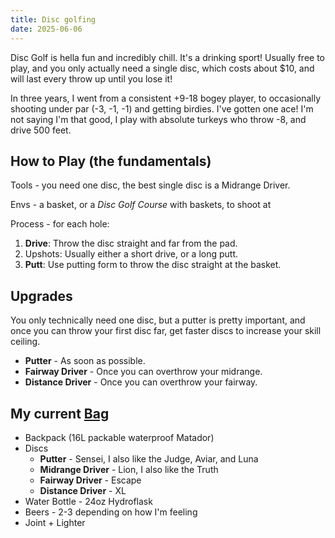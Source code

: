 ```yaml
---
title: Disc golfing
date: 2025-06-06
---
```

Disc Golf is hella fun and incredibly chill. It's a drinking sport! Usually free to play, and you only actually need a single disc, which costs about $10, and will last every throw up until you lose it!

In three years, I went from a consistent +9-18 bogey player, to occasionally shooting under par (-3, -1, -1) and getting birdies. I've gotten one ace! I'm not saying I'm that good, I play with absolute turkeys who throw -8, and drive 500 feet.

## How to Play (the fundamentals)

Tools - you need one disc, the best single disc is a Midrange Driver.

Envs - a basket, or a *Disc Golf Course* with baskets, to shoot at

Process - for each hole:
1. **Drive**: Throw the disc straight and far from the pad.
2. Upshots: Usually either a short drive, or a long putt.
3. **Putt**: Use putting form to throw the disc straight at the basket.

## Upgrades

You only technically need one disc, but a putter is pretty important, and once you can throw your first disc far, get faster discs to increase your skill ceiling.
- **Putter** - As soon as possible.
- **Fairway Driver** - Once you can overthrow your midrange.
- **Distance Driver** - Once you can overthrow your fairway.

## My current [Bag](backpack.md)
- Backpack (16L packable waterproof Matador)
- Discs
	- **Putter** - Sensei, I also like the Judge, Aviar, and Luna
	- **Midrange Driver** - Lion, I also like the Truth
	- **Fairway Driver** - Escape
	- **Distance Driver** - XL
- Water Bottle - 24oz Hydroflask
- Beers - 2-3 depending on how I'm feeling
- Joint + Lighter
